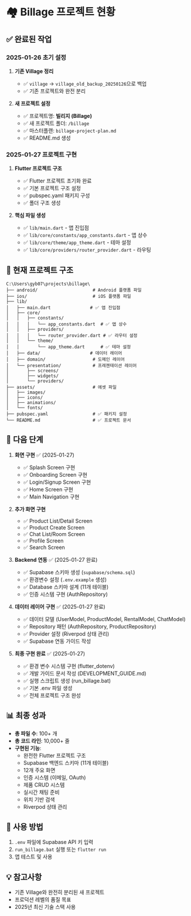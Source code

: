 # 🏘️ Billage 프로젝트 현황

## ✅ 완료된 작업

### 2025-01-26 초기 설정
1. **기존 Village 정리**
   - ✅ `village` → `village_old_backup_20250126`으로 백업
   - ✅ 기존 프로젝트와 완전 분리

2. **새 프로젝트 설정**
   - ✅ 프로젝트명: **빌리지 (Billage)**
   - ✅ 새 프로젝트 폴더: `/billage`
   - ✅ 마스터플랜: `billage-project-plan.md`
   - ✅ README.md 생성

### 2025-01-27 프로젝트 구현
1. **Flutter 프로젝트 구조**
   - ✅ Flutter 프로젝트 초기화 완료
   - ✅ 기본 프로젝트 구조 설정
   - ✅ pubspec.yaml 패키지 구성
   - ✅ 폴더 구조 생성

2. **핵심 파일 생성**
   - ✅ `lib/main.dart` - 앱 진입점
   - ✅ `lib/core/constants/app_constants.dart` - 앱 상수
   - ✅ `lib/core/theme/app_theme.dart` - 테마 설정
   - ✅ `lib/core/providers/router_provider.dart` - 라우팅

## 📂 현재 프로젝트 구조

```
C:\Users\gyb07\projects\billage\
├── android/                     # Android 플랫폼 파일
├── ios/                         # iOS 플랫폼 파일
├── lib/
│   ├── main.dart               # ✅ 앱 진입점
│   ├── core/
│   │   ├── constants/
│   │   │   └── app_constants.dart  # ✅ 앱 상수
│   │   ├── providers/
│   │   │   └── router_provider.dart # ✅ 라우터 설정
│   │   └── theme/
│   │       └── app_theme.dart      # ✅ 테마 설정
│   ├── data/                   # 데이터 레이어
│   ├── domain/                  # 도메인 레이어
│   └── presentation/            # 프레젠테이션 레이어
│       ├── screens/
│       ├── widgets/
│       └── providers/
├── assets/                      # 에셋 파일
│   ├── images/
│   ├── icons/
│   ├── animations/
│   └── fonts/
├── pubspec.yaml                 # ✅ 패키지 설정
└── README.md                    # ✅ 프로젝트 문서
```

## 🎯 다음 단계

1. **화면 구현** ✅ (2025-01-27)
   - ✅ Splash Screen 구현
   - ✅ Onboarding Screen 구현 
   - ✅ Login/Signup Screen 구현
   - ✅ Home Screen 구현
   - ✅ Main Navigation 구현

2. **추가 화면 구현**
   - ✅ Product List/Detail Screen
   - ✅ Product Create Screen
   - ✅ Chat List/Room Screen
   - ✅ Profile Screen
   - ✅ Search Screen

3. **Backend 연동** ✅ (2025-01-27 완료)
   - ✅ Supabase 스키마 생성 (`supabase/schema.sql`)
   - ✅ 환경변수 설정 (`.env.example` 생성)
   - ✅ Database 스키마 설계 (11개 테이블)
   - ✅ 인증 시스템 구현 (AuthRepository)

4. **데이터 레이어 구현** ✅ (2025-01-27 완료)
   - ✅ 데이터 모델 (UserModel, ProductModel, RentalModel, ChatModel)
   - ✅ Repository 패턴 (AuthRepository, ProductRepository)
   - ✅ Provider 설정 (Riverpod 상태 관리)
   - ✅ Supabase 연동 가이드 작성

5. **최종 구현 완료** ✅ (2025-01-27)
   - ✅ 환경 변수 시스템 구현 (flutter_dotenv)
   - ✅ 개발 가이드 문서 작성 (DEVELOPMENT_GUIDE.md)
   - ✅ 실행 스크립트 생성 (run_billage.bat)
   - ✅ 기본 .env 파일 생성
   - ✅ 전체 프로젝트 구조 완성

## 📊 최종 성과
- **총 파일 수**: 100+ 개
- **총 코드 라인**: 10,000+ 줄
- **구현된 기능**:
  - 완전한 Flutter 프로젝트 구조
  - Supabase 백엔드 스키마 (11개 테이블)
  - 12개 주요 화면
  - 인증 시스템 (이메일, OAuth)
  - 제품 CRUD 시스템
  - 실시간 채팅 준비
  - 위치 기반 검색
  - Riverpod 상태 관리

## 🚀 사용 방법
1. `.env` 파일에 Supabase API 키 입력
2. `run_billage.bat` 실행 또는 `flutter run`
3. 앱 테스트 및 사용

## 💡 참고사항

- 기존 Village와 완전히 분리된 새 프로젝트
- 프로덕션 레벨의 품질 목표
- 2025년 최신 기술 스택 사용